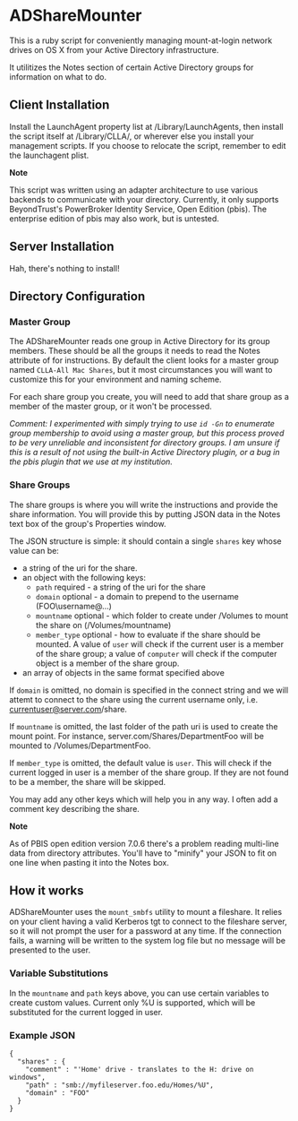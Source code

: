 # ADShareMounter

This is a ruby script for conveniently managing mount-at-login network drives on OS X from your Active Directory infrastructure.

It utilitizes the Notes section of certain Active Directory groups for information on what to do.

## Client Installation

Install the LaunchAgent property list at /Library/LaunchAgents, then install the script itself at /Library/CLLA/, or wherever else you install your management scripts. If you choose to relocate the script, remember to edit the launchagent plist.

**Note**

This script was written using an adapter architecture to use various backends to communicate with your directory. Currently, it only supports BeyondTrust's PowerBroker Identity Service, Open Edition (pbis). The enterprise edition of pbis may also work, but is untested.

## Server Installation

Hah, there's nothing to install!

## Directory Configuration

### Master Group
The ADShareMounter reads one group in Active Directory for its group members. These should be all the groups it needs to read the Notes attribute of for instructions. By default the client looks for a master group named `CLLA-All Mac Shares`, but it most circumstances you will want to customize this for your environment and naming scheme.

For each share group you create, you will need to add that share group as a member of the master group, or it won't be processed.

_Comment: I experimented with simply trying to use `id -Gn` to enumerate group membership to avoid using a master group, but this process proved to be very unreliable and inconsistent for directory groups. I am unsure if this is a result of not using the built-in Active Directory plugin, or a bug in the pbis plugin that we use at my institution._

### Share Groups
The share groups is where you will write the instructions and provide the share information. You will provide this by putting JSON data in the Notes text box of the group's Properties window.

The JSON structure is simple: it should contain a single `shares` key whose value can be:

* a string of the uri for the share. 
* an object with the following keys:
  * `path` required - a string of the uri for the share
  * `domain` optional - a domain to prepend to the username (FOO\username@...)
  * `mountname` optional - which folder to create under /Volumes to mount the share on (/Volumes/mountname)
  * `member_type` optional - how to evaluate if the share should be mounted. A value of `user` will check if the current user is a member of the share group; a value of `computer` will check if the computer object is a member of the share group. 
* an array of objects in the same format specified above

If `domain` is omitted, no domain is specified in the connect string and we will attemt to connect to the share using the current username only, i.e. currentuser@server.com/share. 

If `mountname` is omitted, the last folder of the path uri is used to create the mount point. For instance, server.com/Shares/DepartmentFoo will be mounted to /Volumes/DepartmentFoo.

If `member_type` is omitted, the default value is `user`. This will check if the current logged in user is a member of the share group. If they are not found to be a member, the share will be skipped.

You may add any other keys which will help you in any way. I often add a comment key describing the share.

**Note**

As of PBIS open edition version 7.0.6 there's a problem reading multi-line data from directory attributes. You'll have to "minify" your JSON to fit on one line when pasting it into the Notes box.

## How it works

ADShareMounter uses the `mount_smbfs` utility to mount a fileshare. It relies on your client having a valid Kerberos tgt to connect to the fileshare server, so it will not prompt the user for a password at any time. If the connection fails, a warning will be written to the system log file but no message will be presented to the user.

### Variable Substitutions

In the `mountname` and `path` keys above, you can use certain variables to create custom values. Current only %U is supported, which will be substituted for the current logged in user.

### Example JSON


    {
      "shares" : {
        "comment" : "'Home' drive - translates to the H: drive on windows",
        "path" : "smb://myfileserver.foo.edu/Homes/%U",
        "domain" : "FOO"
      }
    }